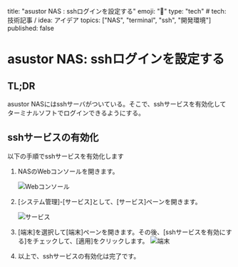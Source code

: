 title: "asustor NAS : sshログインを設定する"
emoji: "🍆"
type: "tech" # tech: 技術記事 / idea: アイデア
topics: ["NAS", "terminal", "ssh", "開発環境"]
published: false

# asustor NAS: sshログインを設定する



## TL;DR

asustor NASにはsshサーバがついている。そこで、sshサービスを有効化してターミナルソフトでログインできるようにする。



## sshサービスの有効化



以下の手順でsshサービスを有効化します

1. NASのWebコンソールを開きます。

   ![Webコンソール](https://i.imgur.com/GIKo3df.jpg)

   

2. [システム管理]-[サービス]として、[サービス]ペーンを開きます。

   ![サービス](https://i.imgur.com/lyttOnR.jpg)

3. [端末]を選択して[端末]ペーンを開きます。その後、[sshサービスを有効にする]をチェックして、[適用]をクリックします。
   ![端末](https://i.imgur.com/JhhlAAL.jpg)
   
   
   
4. 以上で、sshサービスの有効化は完了です。

   